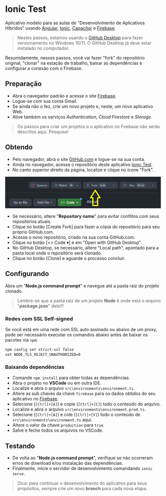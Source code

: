 # Ionic Test
Aplicativo modelo para as aulas de "Desenvolvimento de Aplicativos Híbridos" usando [Angular](https://angular.io/), [Ionic](https://ionicframework.com/), [Capacitor](https://capacitorjs.com/) e [Firebase](https://firebase.com).

> Nestes passos, estamos usando o [GitHub Desktop](https://desktop.github.com) para fazer versionamento no Windows 10/11. O GitHub Desktop já deve estar instalado no computador.

Resumidamente, nesses passos, você vai fazer "fork" do repositório original, "clonar" na estação de trabalho, baixar as dependências e configurar a conexão com o Firebase.

## Preparação
 - Abra o navegador padrão e acesse o site [Firebase](https://firebase.com).
 - Logue-se com sua conta Gmail.
 - Se ainda não o fez, crie um novo projeto e, neste, um novo aplicativo Web.
 - Ative também os serviços *Authentication*, *Cloud Firestore* e *Storage*.

> Os passos para criar um projetos e o aplicativo no Firebase não serão descritos aqui. Pesquise!

## Obtendo
 - Pelo navegador, abra o site [GitHub.com](https://github.com) e logue-se na sua conta.
 - Ainda no navegador, acesse o repositório deste aplicativo [Ionic Test](https://github.com/Luferat/iontest).
 - No canto superior direito da página, localize e clique no ícone "Fork".

<p style="text-align: center"><img src="https://raw.githubusercontent.com/Luferat/MyGistImages/main/github/20230927.fork.png" alt="Fork"></p>

 - Se necessário, altere "**Repository name**" para evitar conflitos com seus repositórios atuais.
 - Clique no botão [Create Fork] para fazer a cópia do repositório para seu próprio GitHub.com.
 - Acesse o novo repositório, criado na sua conta GitHub.com.
 - Clique no botão [<> Code ▾] e em "Open with GitHub Desktop".
 - No GitHub Desktop, se necessário, altere "Local path", apontado para a pasta local onde o repositório será clonado.
 - Clique no botão [Clone] e aguarde o processo concluir.

## Configurando
Abra um "**Node.js command prompt**" e navegue até a pasta raiz do projeto clonado.

> Lembre-se que a pasta raiz de um projeto **Node** é onde está o arquivo "**package.json**" dele!!!

### Redes com SSL Self-signed
Se você está em uma rede com SSL auto assinado ou abaixo de um proxy, pode ser necessário executar os comandos abaixo antes de baixar os pacotes via `npm`:

```
npm config set strict-ssl false
set NODE_TLS_REJECT_UNAUTHORIZED=0
```

### Baixando dependências

 - Comande `npm install` para obter todas as dependências.
 - Abra o projeto no **VSCode** ou em outra IDE.
 - Localize e abra o arquivo  `src\environments\environment.ts`.
 - Altere as sub chaves da chave `firebase` para os dados obtidos do seu aplicativo no [Firebase](https://firebase.com).
 - Selecione (`[Ctrl]+[A]`) e copie (`[Ctrl]+[C]`) todo o conteúdo do arquivo.
 - Localize e abra o arquivo `src\environments\environment.prod.ts`.
 - Selecione (`[Ctrl]+[A]`) e cole (`[Ctrl]+[V]`) todo o conteúdo de `src\environments\environment.ts` aqui.
 - Altere o valor da chave `production` para `true`.
 - Salve e feche todos os arquivos no VSCode.

## Testando
- De volta ao "**Node.js command prompt**", verifique se não ocorreram erros de download e/ou instalação das dependências.
- Finalmente, inicie o servidor de desenvolvimento comandando  `ionic serve`.

> Dica: para continuar o desenvolvimento do aplicativo para seus propósitos, sempre crie um novo **branch** para cada nova etapa.

